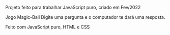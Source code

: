 Projeto feito para trabalhar JavaScript puro, criado em Fev/2022


Jogo Magic-Ball
Digite uma pergunta e o computador te dará uma resposta.

Feito com JavaScript puro, HTML e CSS
